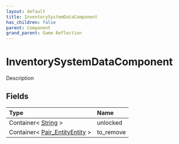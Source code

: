 ```yaml
---
layout: default
title: InventorySystemDataComponent
has_children: false
parent: Component
grand_parent: Game Reflection
---
```

# InventorySystemDataComponent
Description 

## Fields

| Type | Name |
|:----------|:--------------|
| Container< [String](/riftbreaker-wiki/docs/game-reflection/components/string/) > | unlocked |
| Container< [Pair_EntityEntity](/riftbreaker-wiki/docs/game-reflection/classes/pair__entity_entity/) > | to_remove |

